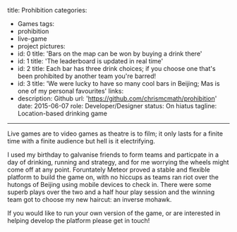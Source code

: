 title: Prohibition
categories:
  - Games
tags:
  - prohibition
  - live-game
  - project
pictures:
  - id: 0
    title: 'Bars on the map can be won by buying a drink there'
  - id: 1
    title: 'The leaderboard is updated in real time'
  - id: 2
    title: Each bar has three drink choices; if you choose one that's been prohibited by another team you're barred!
  - id: 3
    title: 'We were lucky to have so many cool bars in Beijing; Mas is one of my personal favourites'
links:
  - description: Github
    url: 'https://github.com/chrismcmath/prohibition'
date: 2015-06-07
role: Developer/Designer
status: On hiatus
tagline: Location-based drinking game 
---

Live games are to video games as theatre is to film; it only lasts for a finite time with a finite audience but hell is it electrifying.

I used my birthday to galvanise friends to form teams and particpate in a day of drinking, running and strategy, and for me worrying the wheels might come off at any point. Foruntately Meteor proved a stable and flexible platform to build the game on, with no hiccups as teams ran riot over the hutongs of Beijing using mobile devices to check in. There were some superb plays over the two and a half hour play session and the winning team got to choose my new haircut: an inverse mohawk.

If you would like to run your own version of the game, or are interested in helping develop the platform please get in touch!


